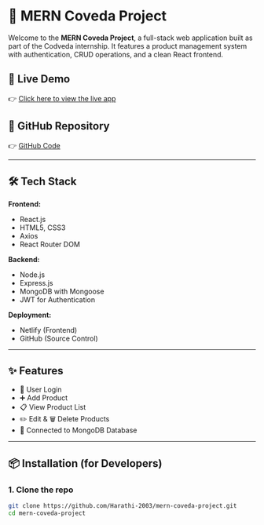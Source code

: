 # 🧠 MERN Coveda Project

Welcome to the **MERN Coveda Project**, a full-stack web application built as part of the Codveda internship. It features a product management system with authentication, CRUD operations, and a clean React frontend.

## 🚀 Live Demo

👉 [Click here to view the live app](https://mern-coveda-project.netlify.app)

## 🔗 GitHub Repository

👉 [GitHub Code](https://github.com/Harathi-2003/mern-coveda-project)

---

## 🛠️ Tech Stack

**Frontend:**
- React.js
- HTML5, CSS3
- Axios
- React Router DOM

**Backend:**
- Node.js
- Express.js
- MongoDB with Mongoose
- JWT for Authentication

**Deployment:**
- Netlify (Frontend)
- GitHub (Source Control)

---

## ✨ Features

- 🔐 User Login
- ➕ Add Product
- 📋 View Product List
- ✏️ Edit & 🗑️ Delete Products
- 🧾 Connected to MongoDB Database

---

## 📦 Installation (for Developers)

### 1. Clone the repo

```bash
git clone https://github.com/Harathi-2003/mern-coveda-project.git
cd mern-coveda-project

